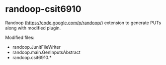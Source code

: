 randoop-csit6910
================

Randoop (https://code.google.com/p/randoop/) extension to generate PUTs along with modified plugin.

Modified files:
- randoop.JunitFileWriter
- randoop.main.GenInputsAbstract
- randoop.csit6910.*

